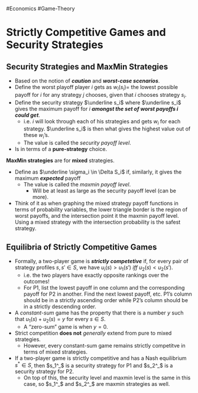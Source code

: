 #Economics #Game-Theory 
# Strictly Competitive Games and Security Strategies

## Security Strategies and MaxMin Strategies

-   Based on the notion of _**caution**_ and _**worst-case scenarios**_.
-   Define the worst playoff player $i$ gets as $w_i(s_i)=$ the lowest possible payoff for $i$ for any strategy $j$ chooses, given that $i$ chooses strategy $s_i$.
-   Define the security strategy $\underline s_i$ where $\underline s_i$ gives the maximum payoff for $i$ _**amongst the set of worst payoffs $i$ could get**_.
    -   i.e. $i$ will look through each of his strategies and gets $w_i$ for each strategy. $\underline s_i$ is then what gives the highest value out of these $w_i$’s.
    -   The value is called the _security payoff level_.
-   Is in terms of a **pure-strategy** choice.

**MaxMin strategies** are for **mixed** strategies.

-   Define as $\underline \sigma_i \in \Delta S_i$ if, similarly, it gives the maximum _**expected**_ payoff
    -   The value is called the _maxmin payoff level_.
        -   Will be at least as large as the security payoff level (can be more).
-   Think of it as when graphing the mixed strategy payoff functions in terms of probability variables, the lower triangle border is the region of worst payoffs, and the intersection point it the maxmin payoff level. Using a mixed strategy with the intersection probability is the safest strategy.

## Equilibria of Strictly Competitive Games

-   Formally, a two-player game is _**strictly competetive**_ if, for every pair of strategy profiles $s,s' \in S$, we have $u_i(s)>u_1(s')$ _iff_ $u_2(s) < u_2(s')$.
    -   i.e. the two players have exactly opposite rankings over the outcomes!
    -   For P1, list the lowest payoff in one column and the corresponding payoff for P2 in another. Find the next lowest payoff, etc. P1’s column should be in a strictly ascending order while P2’s column should be in a strictly descending order.
-   A _constant-sum_ game has the property that there is a number _y_ such that $u_1(s)+u_2(s)=y$ for every $s \in S$.
    -   A “zero-sum” game is when $y=0$.
-   Strict competition **does not** _generally_ extend from pure to mixed strategies.
    -   However, every constant-sum game remains strictly competitve in terms of mixed strategies.
-   If a two-player game is strictly competitive and has a Nash equilibrium $s^* \in S$, then $s_1^_$ is a security strategy for P1 and $s_2^_$ is a security strategy for P2.
    -   On top of this, the security level and maxmin level is the same in this case, so $s_1^_$ and $s_2^_$ are maxmin strategies as well.